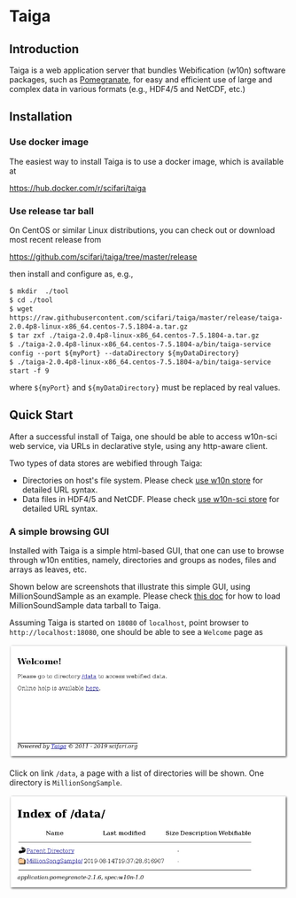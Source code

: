 # Taiga

## Introduction

Taiga is a web application server that bundles Webification (w10n) software packages, such as [Pomegranate](https://github.com/scifari/pomegranate), for easy and efficient use of large and complex data in various formats (e.g., HDF4/5 and NetCDF, etc.)

## Installation

### Use docker image
The easiest way to install Taiga is to use a docker image, which is available at

https://hub.docker.com/r/scifari/taiga

### Use release tar ball

On CentOS or similar Linux distributions, you can check out or download most recent release from

https://github.com/scifari/taiga/tree/master/release

then install and configure as, e.g.,

```
$ mkdir  ./tool
$ cd ./tool
$ wget https://raw.githubusercontent.com/scifari/taiga/master/release/taiga-2.0.4p8-linux-x86_64.centos-7.5.1804-a.tar.gz
$ tar zxf ./taiga-2.0.4p8-linux-x86_64.centos-7.5.1804-a.tar.gz
$ ./taiga-2.0.4p8-linux-x86_64.centos-7.5.1804-a/bin/taiga-service config --port ${myPort} --dataDirectory ${myDataDirectory}
$ ./taiga-2.0.4p8-linux-x86_64.centos-7.5.1804-a/bin/taiga-service start -f 9
```
where `${myPort}` and `${myDataDirectory}` must be replaced by real values.

## Quick Start

After a successful install of Taiga,
one should be able to access w10n-sci web service,
via URLs in declarative style, using any http-aware client.

Two types of data stores are webified through Taiga:

* Directories on host's file system.
  Please check [use w10n store](./doc/w10n.md) for detailed URL syntax.
* Data files in HDF4/5 and NetCDF.
  Please check [use w10n-sci store](./doc/w10n-sci.md) for detailed URL syntax.

### A simple browsing GUI

Installed with Taiga is a simple html-based GUI,
that one can use to browse through w10n entities, namely,
directories and groups as nodes, files and arrays as leaves, etc.

Shown below are screenshots that illustrate this simple GUI,
using MillionSoundSample as an example. Please check [this doc](./doc)
for how to load MillionSoundSample data tarball to Taiga.

Assuming Taiga is started on `18080` of `localhost`, point browser to
`http://localhost:18080`, one should be able to see a `Welcome` page as

![page top](./figure/0-top.jpg)

Click on link `/data`, a page with a list of directories will be shown.
One directory is `MillionSongSample`.

![page data dir](./figure/1-data-dir.jpg)
